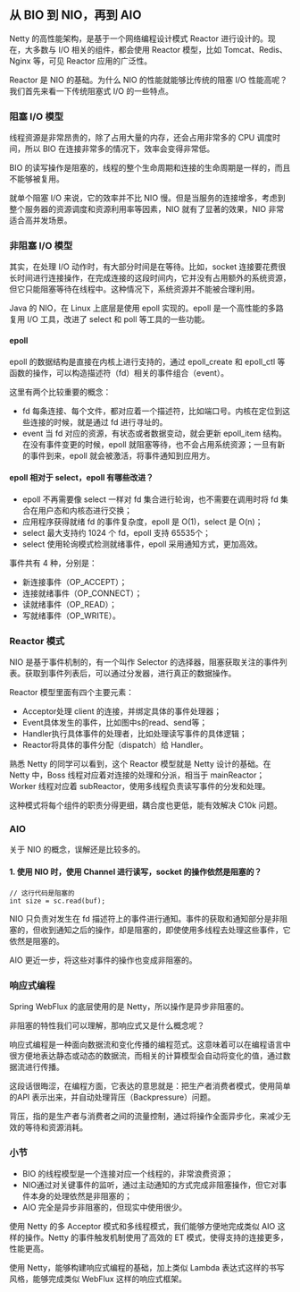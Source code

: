 ## 从 BIO 到 NIO，再到 AIO

Netty 的高性能架构，是基于一个网络编程设计模式 Reactor 进行设计的。现在，大多数与 I/O 相关的组件，都会使用 Reactor 模型，比如
Tomcat、Redis、Nginx 等，可见 Reactor 应用的广泛性。

Reactor 是 NIO 的基础。为什么 NIO 的性能就能够比传统的阻塞 I/O 性能高呢？我们首先来看一下传统阻塞式 I/O 的一些特点。

### 阻塞 I/O 模型

线程资源是非常昂贵的，除了占用大量的内存，还会占用非常多的 CPU 调度时间，所以 BIO 在连接非常多的情况下，效率会变得非常低。

BIO 的读写操作是阻塞的，线程的整个生命周期和连接的生命周期是一样的，而且不能够被复用。

就单个阻塞 I/O 来说，它的效率并不比 NIO 慢。但是当服务的连接增多，考虑到整个服务器的资源调度和资源利用率等因素，NIO
就有了显著的效果，NIO 非常适合高并发场景。

### 非阻塞 I/O 模型

其实，在处理 I/O 动作时，有大部分时间是在等待。比如，socket
连接要花费很长时间进行连接操作，在完成连接的这段时间内，它并没有占用额外的系统资源，但它只能阻塞等待在线程中。这种情况下，系统资源并不能被合理利用。

Java 的 NIO，在 Linux 上底层是使用 epoll 实现的。epoll 是一个高性能的多路复用 I/O 工具，改进了 select 和 poll 等工具的一些功能。

#### epoll

epoll 的数据结构是直接在内核上进行支持的，通过 epoll_create 和 epoll_ctl 等函数的操作，可以构造描述符（fd）相关的事件组合（event）。

这里有两个比较重要的概念：

* fd 每条连接、每个文件，都对应着一个描述符，比如端口号。内核在定位到这些连接的时候，就是通过 fd 进行寻址的。
* event 当 fd 对应的资源，有状态或者数据变动，就会更新 epoll_item 结构。在没有事件变更的时候，epoll
  就阻塞等待，也不会占用系统资源；一旦有新的事件到来，epoll 就会被激活，将事件通知到应用方。

#### epoll 相对于 select，epoll 有哪些改进？

* epoll 不再需要像 select 一样对 fd 集合进行轮询，也不需要在调用时将 fd 集合在用户态和内核态进行交换；
* 应用程序获得就绪 fd 的事件复杂度，epoll 是 O(1)，select 是 O(n)；
* select 最大支持约 1024 个 fd，epoll 支持 65535个；
* select 使用轮询模式检测就绪事件，epoll 采用通知方式，更加高效。

事件共有 4 种，分别是：

* 新连接事件（OP_ACCEPT）；
* 连接就绪事件（OP_CONNECT）；
* 读就绪事件（OP_READ）；
* 写就绪事件（OP_WRITE）。

### Reactor 模式

NIO 是基于事件机制的，有一个叫作 Selector 的选择器，阻塞获取关注的事件列表。获取到事件列表后，可以通过分发器，进行真正的数据操作。

Reactor 模型里面有四个主要元素：

* Acceptor处理 client 的连接，并绑定具体的事件处理器；
* Event具体发生的事件，比如图中s的read、send等；
* Handler执行具体事件的处理者，比如处理读写事件的具体逻辑；
* Reactor将具体的事件分配（dispatch）给 Handler。

熟悉 Netty 的同学可以看到，这个 Reactor 模型就是 Netty 设计的基础。在 Netty 中，Boss 线程对应着对连接的处理和分派，相当于
mainReactor；Worker 线程对应着 subReactor，使用多线程负责读写事件的分发和处理。

这种模式将每个组件的职责分得更细，耦合度也更低，能有效解决 C10k 问题。

### AIO

关于 NIO 的概念，误解还是比较多的。

#### 1. 使用 NIO 时，使用 Channel 进行读写，socket 的操作依然是阻塞的？

```text
// 这行代码是阻塞的
int size = sc.read(buf); 
```

NIO 只负责对发生在 fd 描述符上的事件进行通知。事件的获取和通知部分是非阻塞的，但收到通知之后的操作，却是阻塞的，即使使用多线程去处理这些事件，它依然是阻塞的。

AIO 更近一步，将这些对事件的操作也变成非阻塞的。

### 响应式编程

Spring WebFlux 的底层使用的是 Netty，所以操作是异步非阻塞的。

非阻塞的特性我们可以理解，那响应式又是什么概念呢？

响应式编程是一种面向数据流和变化传播的编程范式。这意味着可以在编程语言中很方便地表达静态或动态的数据流，而相关的计算模型会自动将变化的值，通过数据流进行传播。

这段话很晦涩，在编程方面，它表达的意思就是：把生产者消费者模式，使用简单的API 表示出来，并自动处理背压（Backpressure）问题。

背压，指的是生产者与消费者之间的流量控制，通过将操作全面异步化，来减少无效的等待和资源消耗。

### 小节

* BIO 的线程模型是一个连接对应一个线程的，非常浪费资源；
* NIO通过对关键事件的监听，通过主动通知的方式完成非阻塞操作，但它对事件本身的处理依然是非阻塞的；
* AIO 完全是异步非阻塞的，但现实中使用很少。

使用 Netty 的多 Acceptor 模式和多线程模式，我们能够方便地完成类似 AIO 这样的操作。Netty 的事件触发机制使用了高效的 ET
模式，使得支持的连接更多，性能更高。

使用 Netty，能够构建响应式编程的基础，加上类似 Lambda 表达式这样的书写风格，能够完成类似 WebFlux 这样的响应式框架。





